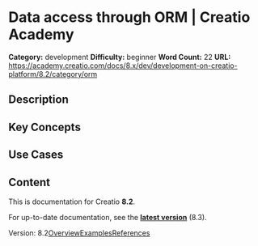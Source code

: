 # Data access through ORM | Creatio Academy

**Category:** development **Difficulty:** beginner **Word Count:** 22 **URL:**
https://academy.creatio.com/docs/8.x/dev/development-on-creatio-platform/8.2/category/orm

## Description

## Key Concepts

## Use Cases

## Content

This is documentation for Creatio **8.2**.

For up-to-date documentation, see the
**[latest version](/docs/8.x/dev/development-on-creatio-platform/category/orm)**
(8.3).

Version:
8.2[Overview](/docs/8.x/dev/development-on-creatio-platform/8.2/back-end-development/data-operations-back-end/orm/overview)[Examples](/docs/8.x/dev/development-on-creatio-platform/8.2/orm-examples)[References](/docs/8.x/dev/development-on-creatio-platform/8.2/orm-references)
